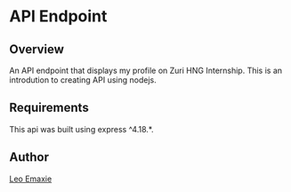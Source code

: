 # API Endpoint

## Overview
An API endpoint that displays my profile on Zuri HNG Internship.
This is an introdution to creating API using nodejs.

## Requirements
This api was built using express ^4.18.*.

## Author
[Leo Emaxie](https://github.com/leoemaxie)

